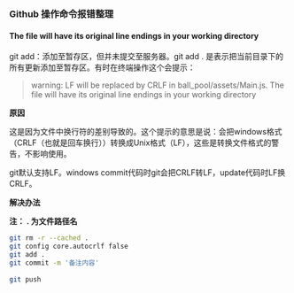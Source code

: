 ### Github 操作命令报错整理

#### The file will have its original line endings in your working directory

git add：添加至暂存区，但并未提交至服务器。git add . 是表示把当前目录下的所有更新添加至暂存区。有时在终端操作这个会提示：

>  warning: LF will be replaced by CRLF in ball_pool/assets/Main.js.
> The file will have its original line endings in your working directory

**原因**

这是因为文件中换行符的差别导致的。这个提示的意思是说：会把windows格式（CRLF（也就是回车换行））转换成Unix格式（LF），这些是转换文件格式的警告，不影响使用。

git默认支持LF。windows commit代码时git会把CRLF转LF，update代码时LF换CRLF。

**解决办法**

**注： . 为文件路径名**

```bash
git rm -r --cached .
git config core.autocrlf false
git add .
git commit -m '备注内容'
 
git push
```

